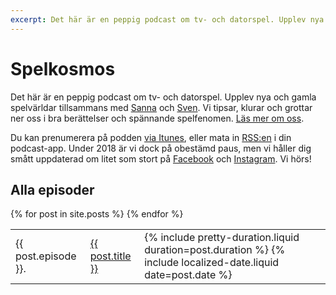 ```yaml
---
excerpt: Det här är en peppig podcast om tv- och datorspel. Upplev nya och gamla spelvärldar tillsammans med Sanna och Sven. Vi tipsar, klurar och grottar ner oss i fantastiska spelberättelser.
---
```


# Spelkosmos

Det här är en peppig podcast om tv- och datorspel. Upplev nya och gamla spelvärldar tillsammans med [Sanna][4] och [Sven][5]. Vi tipsar, klurar och grottar ner oss i bra berättelser och spännande spelfenomen. [Läs mer om oss][1].

Du kan prenumerera på podden [via Itunes][2], eller mata in [RSS:en][3] i din podcast-app. Under 2018 är vi dock på obestämd paus, men vi håller dig smått uppdaterad om litet som stort på [Facebook][6] och [Instagram][7]. Vi hörs!

## Alla episoder

<table id="all-episodes">
  {% for post in site.posts %}
    <tr>
    <td>{{ post.episode }}.</td>
      <td>
        <a href="{{ post.url }}">{{ post.title }}</a>
      </td>
      <td>
        {% include pretty-duration.liquid duration=post.duration %} <time datetime="{{ post.date | date: '%Y-%m-%d' }}">{% include localized-date.liquid date=post.date %}</time>
      </td>
    </tr>
  {% endfor %}
</table>

<script>
(function () {
  var browserIsSupported = 'classList' in document.documentElement && 'closest' in document.documentElement && 'querySelector' in document && 'addEventListener' in document;

  if (!browserIsSupported) {
    return;
  }

  document.body.classList.add('js');

  var table = document.querySelector('#all-episodes');

  table.addEventListener('click', function (event) {
    var row = event.target.closest('tr');
    var firstLink = row && row.querySelector('a');

    if (firstLink) {
      firstLink.click();
    }
  });
}());
</script>

[1]: /om-oss/
[2]: https://itunes.apple.com/se/podcast/spelkosmos/id1074034373
[3]: /alla-episoder.rss
[4]: http://sannalund.se/
[5]: https://svendahlstrand.se/
[6]: https://www.facebook.com/spelkosmos/
[7]: https://www.instagram.com/spelkosmos/
